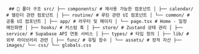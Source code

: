 <pre><code> ## 📁 폴더 구조 src/ ├── components/ # 재사용 가능한 컴포넌트 │ ├── calendar/ # 캘린더 관련 컴포넌트 │ ├── routine/ # 루틴 관련 UI 컴포넌트 │ └── common/ # 공통 UI 컴포넌트 │ ├── app/ # 라우터 및 페이지 │ └── page.tsx # Home - 일정 메인화면 │ ├── hooks/ # 커스텀 훅 │ ├── store/ # Zustand 상태 관리 │ ├── service/ # Supabase API 연동 서비스 │ ├── types/ # 타입 정의 │ ├── lib/ # 외부 라이브러리 관련 │ ├── func/ # 유틸 함수 │ └── assets/ # 정적 자산 ├── images/ └── css/ └── globals.css </code></pre>
